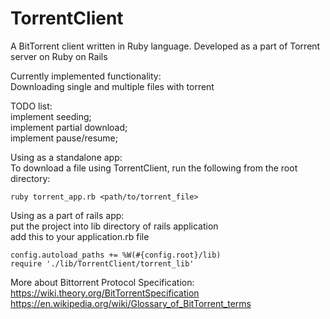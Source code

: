 TorrentClient
=============

A BitTorrent client written in Ruby language. Developed as a part of Torrent server on Ruby on Rails

Currently implemented functionality:<br>
Downloading single and multiple files with torrent

TODO list:<br>
implement seeding;<br>
implement partial download;<br>
implement pause/resume;

Using as a standalone app:<br>
To download a file using TorrentClient, run the following from the root directory:

```
ruby torrent_app.rb <path/to/torrent_file> 
```

Using as a part of rails app: <br>
put the project into lib directory of rails application<br>
add this to your application.rb file
```
config.autoload_paths += %W(#{config.root}/lib)
require './lib/TorrentClient/torrent_lib'
```

More about Bittorrent Protocol Specification:<br>
https://wiki.theory.org/BitTorrentSpecification
https://en.wikipedia.org/wiki/Glossary_of_BitTorrent_terms